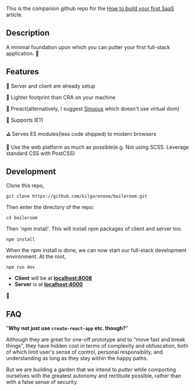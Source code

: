This is the companion github repo for the [How to build your first SaaS](https://www.freecodecamp.org/news/how-to-build-your-first-saas/) article.

## Description

A minimal foundation upon which you can putter your first full-stack application. :rowboat:

## Features

:revolving_hearts: Server and client are already setup

:blossom: Lighter footprint than CRA on your machine

:christmas_tree: Preact(alternatively, I suggest [Sinuous](https://sinuous.dev/) which doesn't use virtual dom)

:vhs: Supports IE11

:golf: Serves ES modules(less code shipped) to modern browsers

:saxophone: Use the web platform as much as possible(e.g. Not using SCSS. Leverage standard CSS with PostCSS)

## Development

Clone this repo,

```
git clone https://github.com/kilgarenone/boileroom.git
```

Then enter the directory of the repo:

```
cd boileroom
```

Then 'npm install'. This will install npm packages of client and server too.

```
npm install
```

When the npm install is done, we can now start our full-stack development environment. At the root,

```
npm run dev
```

- **Client** will be at <u>**localhost:8008**</u>
- **Server** is at <u>**localhost:4000**</u>

:sunrise_over_mountains:

## FAQ

"**Why not just use `create-react-app` etc. though?**"

Although they are great for one-off prototype and to "move fast and break things", they have hidden cost in terms of complexity and obfuscation, both of which limit user's sense of control, personal responsiblity, and understanding as long as they stay within the happy paths.

But we are building a garden that we intend to _putter_ while comporting ourselves with the greatest autonomy and rectitude possible, rather than with a false sense of security.
